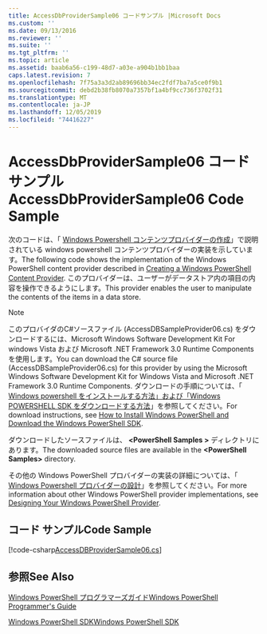 ```yaml
---
title: AccessDbProviderSample06 コードサンプル |Microsoft Docs
ms.custom: ''
ms.date: 09/13/2016
ms.reviewer: ''
ms.suite: ''
ms.tgt_pltfrm: ''
ms.topic: article
ms.assetid: baab6a56-c199-48d7-a03e-a904b1bb1baa
caps.latest.revision: 7
ms.openlocfilehash: 7f75a3a3d2ab89696bb34ec2fdf7ba7a5ce0f9b1
ms.sourcegitcommit: debd2b38fb8070a7357bf1a4bf9cc736f3702f31
ms.translationtype: MT
ms.contentlocale: ja-JP
ms.lasthandoff: 12/05/2019
ms.locfileid: "74416227"
---
```

# <a name="accessdbprovidersample06-code-sample"></a><span data-ttu-id="5062e-102">AccessDbProviderSample06 コード サンプル</span><span class="sxs-lookup"><span data-stu-id="5062e-102">AccessDbProviderSample06 Code Sample</span></span>

<span data-ttu-id="5062e-103">次のコードは、「 [Windows Powershell コンテンツプロバイダーの作成](./creating-a-windows-powershell-content-provider.md)」で説明されている windows powershell コンテンツプロバイダーの実装を示しています。</span><span class="sxs-lookup"><span data-stu-id="5062e-103">The following code shows the implementation of the Windows PowerShell content provider described in [Creating a Windows PowerShell Content Provider](./creating-a-windows-powershell-content-provider.md).</span></span> <span data-ttu-id="5062e-104">このプロバイダーは、ユーザーがデータストア内の項目の内容を操作できるようにします。</span><span class="sxs-lookup"><span data-stu-id="5062e-104">This provider enables the user to manipulate the contents of the items in a data store.</span></span>

> [!NOTE]
> <span data-ttu-id="5062e-105">このプロバイダのC#ソースファイル (AccessDBSampleProvider06.cs) をダウンロードするには、Microsoft Windows Software Development Kit For windows Vista および Microsoft .NET Framework 3.0 Runtime Components を使用します。</span><span class="sxs-lookup"><span data-stu-id="5062e-105">You can download the C# source file (AccessDBSampleProvider06.cs) for this provider by using the Microsoft Windows Software Development Kit for Windows Vista and Microsoft .NET Framework 3.0 Runtime Components.</span></span> <span data-ttu-id="5062e-106">ダウンロードの手順については、「 [Windows powershell をインストールする方法」および「Windows POWERSHELL SDK をダウンロードする方法](/powershell/scripting/developer/installing-the-windows-powershell-sdk)」を参照してください。</span><span class="sxs-lookup"><span data-stu-id="5062e-106">For download instructions, see [How to Install Windows PowerShell and Download the Windows PowerShell SDK](/powershell/scripting/developer/installing-the-windows-powershell-sdk).</span></span>
>
> <span data-ttu-id="5062e-107">ダウンロードしたソースファイルは、 **\<PowerShell Samples >** ディレクトリにあります。</span><span class="sxs-lookup"><span data-stu-id="5062e-107">The downloaded source files are available in the **\<PowerShell Samples>** directory.</span></span>
>
> <span data-ttu-id="5062e-108">その他の Windows PowerShell プロバイダーの実装の詳細については、「 [Windows Powershell プロバイダーの設計](./designing-your-windows-powershell-provider.md)」を参照してください。</span><span class="sxs-lookup"><span data-stu-id="5062e-108">For more information about other Windows PowerShell provider implementations, see [Designing Your Windows PowerShell Provider](./designing-your-windows-powershell-provider.md).</span></span>

## <a name="code-sample"></a><span data-ttu-id="5062e-109">コード サンプル</span><span class="sxs-lookup"><span data-stu-id="5062e-109">Code Sample</span></span>

[!code-csharp[AccessDBProviderSample06.cs](../../../../powershell-sdk-samples/SDK-2.0/csharp/AccessDBProviderSample06/AccessDBProviderSample06.cs#L11-L2399 "AccessDBProviderSample06.cs")]

## <a name="see-also"></a><span data-ttu-id="5062e-110">参照</span><span class="sxs-lookup"><span data-stu-id="5062e-110">See Also</span></span>

[<span data-ttu-id="5062e-111">Windows PowerShell プログラマーズガイド</span><span class="sxs-lookup"><span data-stu-id="5062e-111">Windows PowerShell Programmer's Guide</span></span>](./windows-powershell-programmer-s-guide.md)

[<span data-ttu-id="5062e-112">Windows PowerShell SDK</span><span class="sxs-lookup"><span data-stu-id="5062e-112">Windows PowerShell SDK</span></span>](../windows-powershell-reference.md)
